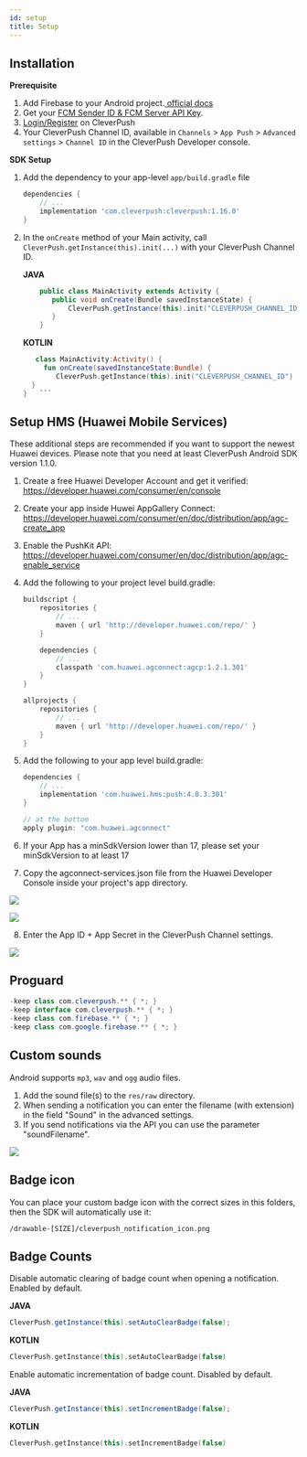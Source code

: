 ```yaml
---
id: setup
title: Setup
---
```


## Installation

**Prerequisite**

1. Add Firebase to your Android project.[ official docs](https://firebase.google.com/docs/android/setup) 
2. Get your  [FCM Sender ID & FCM Server API Key](https://developer.clevertap.com/docs/find-your-fcm-sender-id-fcm-server-api-key).
3. [Login/Register](https://cleverpush.com/en/) on CleverPush
4. Your CleverPush Channel ID, available in `Channels` > `App Push` > `Advanced settings` > `Channel ID`  in the CleverPush Developer console.

**SDK Setup**

1. Add the dependency to your app-level `app/build.gradle` file

    ```groovy
    dependencies {
        // ...
        implementation 'com.cleverpush:cleverpush:1.16.0'
    }
    ```

2. In the `onCreate` method of your Main activity, call `CleverPush.getInstance(this).init(...)` with your CleverPush Channel ID.

	**JAVA**
	```java
		public class MainActivity extends Activity {
		   public void onCreate(Bundle savedInstanceState) {
			   CleverPush.getInstance(this).init("CLEVERPUSH_CHANNEL_ID");
		   }
		}
	```
	**KOTLIN**
	```kotlin
	   class MainActivity:Activity() {
		 fun onCreate(savedInstanceState:Bundle) {
			CleverPush.getInstance(this).init("CLEVERPUSH_CHANNEL_ID")
	  }
	}	```

## Setup HMS (Huawei Mobile Services)

These additional steps are recommended if you want to support the newest Huawei devices. Please note that you need at least CleverPush Android SDK version 1.1.0.

1. Create a free Huawei Developer Account and get it verified:
https://developer.huawei.com/consumer/en/console

2. Create your app inside Huwei AppGallery Connect:
https://developer.huawei.com/consumer/en/doc/distribution/app/agc-create_app

3. Enable the PushKit API:
https://developer.huawei.com/consumer/en/doc/distribution/app/agc-enable_service

4. Add the following to your project level build.gradle:

    ```groovy
    buildscript {
        repositories {
            // ...
            maven { url 'http://developer.huawei.com/repo/' }
        }

        dependencies {
            // ...
            classpath 'com.huawei.agconnect:agcp:1.2.1.301'
        }
    }

    allprojects {
        repositories {
            // ...
            maven { url 'http://developer.huawei.com/repo/' }
        }
    }
    ```

5. Add the following to your app level build.gradle:

    ```groovy
    dependencies {
        // ...
        implementation 'com.huawei.hms:push:4.0.3.301'
    }

    // at the bottom
    apply plugin: "com.huawei.agconnect"
    ```

6. If your App has a minSdkVersion lower than 17, please set your minSdkVersion to at least 17

7. Copy the agconnect-services.json file from the Huawei Developer Console inside your project's app directory.

![](https://developer.huawei.com/consumer/en/codelab/HMSPushKit/img/e3ba1922aeb8774c.png)

![](https://developer.huawei.com/consumer/en/codelab/HMSPushKit/img/1c8d1d055360d1a7.PNG)

8. Enter the App ID + App Secret in the CleverPush Channel settings.

![](https://cleverpush.zendesk.com/hc/article_attachments/360013127159/Bildschirmfoto_2020-06-13_um_13.21.40.png)

## Proguard
```java
-keep class com.cleverpush.** { *; }
-keep interface com.cleverpush.** { *; }
-keep class com.firebase.** { *; }
-keep class com.google.firebase.** { *; }
```

## Custom sounds

Android supports `mp3`, `wav` and `ogg` audio files.

1. Add the sound file(s) to the `res/raw` directory.
2. When sending a notification you can enter the filename (with extension) in the field "Sound" in the advanced settings.
3. If you send notifications via the API you can use the parameter "soundFilename".

![](https://i.ibb.co/nssvMNk/Screenshot-2021-04-02-at-12-40-24-PM.png)

## Badge icon

You can place your custom badge icon with the correct sizes in this folders, then the SDK will automatically use it:

```
/drawable-[SIZE]/cleverpush_notification_icon.png
```

## Badge Counts

Disable automatic clearing of badge count when opening a notification. Enabled by default.

**JAVA**
```java
CleverPush.getInstance(this).setAutoClearBadge(false);
```

**KOTLIN**
```kotlin
CleverPush.getInstance(this).setAutoClearBadge(false)
```

Enable automatic incrementation of badge count. Disabled by default.

**JAVA**
```java
CleverPush.getInstance(this).setIncrementBadge(false);
```

**KOTLIN**
```kotlin
CleverPush.getInstance(this).setIncrementBadge(false)
```

